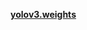 **[yolov3.weights](https://drive.google.com/file/d/1Nb5nB7pIsxhsBGDFZd37yUfRj-V6V5MM/view?usp=sharing)**
